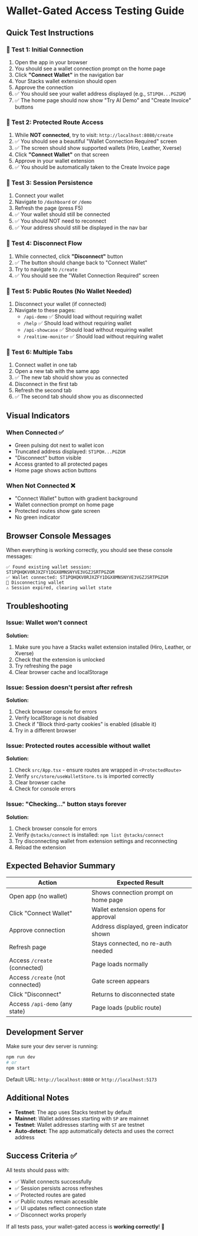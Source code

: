 # Wallet-Gated Access Testing Guide

## Quick Test Instructions

### 🧪 Test 1: Initial Connection
1. Open the app in your browser
2. You should see a wallet connection prompt on the home page
3. Click **"Connect Wallet"** in the navigation bar
4. Your Stacks wallet extension should open
5. Approve the connection
6. ✅ You should see your wallet address displayed (e.g., `ST1PQH...PGZGM`)
7. ✅ The home page should now show "Try AI Demo" and "Create Invoice" buttons

### 🧪 Test 2: Protected Route Access
1. While **NOT connected**, try to visit: `http://localhost:8080/create`
2. ✅ You should see a beautiful "Wallet Connection Required" screen
3. ✅ The screen should show supported wallets (Hiro, Leather, Xverse)
4. Click **"Connect Wallet"** on that screen
5. Approve in your wallet extension
6. ✅ You should be automatically taken to the Create Invoice page

### 🧪 Test 3: Session Persistence
1. Connect your wallet
2. Navigate to `/dashboard` or `/demo`
3. Refresh the page (press F5)
4. ✅ Your wallet should still be connected
5. ✅ You should NOT need to reconnect
6. ✅ Your address should still be displayed in the nav bar

### 🧪 Test 4: Disconnect Flow
1. While connected, click **"Disconnect"** button
2. ✅ The button should change back to "Connect Wallet"
3. Try to navigate to `/create`
4. ✅ You should see the "Wallet Connection Required" screen

### 🧪 Test 5: Public Routes (No Wallet Needed)
1. Disconnect your wallet (if connected)
2. Navigate to these pages:
   - `/api-demo` ✅ Should load without requiring wallet
   - `/help` ✅ Should load without requiring wallet
   - `/api-showcase` ✅ Should load without requiring wallet
   - `/realtime-monitor` ✅ Should load without requiring wallet

### 🧪 Test 6: Multiple Tabs
1. Connect wallet in one tab
2. Open a new tab with the same app
3. ✅ The new tab should show you as connected
4. Disconnect in the first tab
5. Refresh the second tab
6. ✅ The second tab should show you as disconnected

## Visual Indicators

### When Connected ✅
- Green pulsing dot next to wallet icon
- Truncated address displayed: `ST1PQH...PGZGM`
- "Disconnect" button visible
- Access granted to all protected pages
- Home page shows action buttons

### When Not Connected ❌
- "Connect Wallet" button with gradient background
- Wallet connection prompt on home page
- Protected routes show gate screen
- No green indicator

## Browser Console Messages

When everything is working correctly, you should see these console messages:

```
✅ Found existing wallet session: ST1PQHQKV0RJXZFY1DGX8MNSNYVE3VGZJSRTPGZGM
✅ Wallet connected: ST1PQHQKV0RJXZFY1DGX8MNSNYVE3VGZJSRTPGZGM
👋 Disconnecting wallet
⚠️ Session expired, clearing wallet state
```

## Troubleshooting

### Issue: Wallet won't connect
**Solution:**
1. Make sure you have a Stacks wallet extension installed (Hiro, Leather, or Xverse)
2. Check that the extension is unlocked
3. Try refreshing the page
4. Clear browser cache and localStorage

### Issue: Session doesn't persist after refresh
**Solution:**
1. Check browser console for errors
2. Verify localStorage is not disabled
3. Check if "Block third-party cookies" is enabled (disable it)
4. Try in a different browser

### Issue: Protected routes accessible without wallet
**Solution:**
1. Check `src/App.tsx` - ensure routes are wrapped in `<ProtectedRoute>`
2. Verify `src/store/useWalletStore.ts` is imported correctly
3. Clear browser cache
4. Check for console errors

### Issue: "Checking..." button stays forever
**Solution:**
1. Check browser console for errors
2. Verify `@stacks/connect` is installed: `npm list @stacks/connect`
3. Try disconnecting wallet from extension settings and reconnecting
4. Reload the extension

## Expected Behavior Summary

| Action | Expected Result |
|--------|----------------|
| Open app (no wallet) | Shows connection prompt on home page |
| Click "Connect Wallet" | Wallet extension opens for approval |
| Approve connection | Address displayed, green indicator shown |
| Refresh page | Stays connected, no re-auth needed |
| Access `/create` (connected) | Page loads normally |
| Access `/create` (not connected) | Gate screen appears |
| Click "Disconnect" | Returns to disconnected state |
| Access `/api-demo` (any state) | Page loads (public route) |

## Development Server

Make sure your dev server is running:

```bash
npm run dev
# or
npm start
```

Default URL: `http://localhost:8080` or `http://localhost:5173`

## Additional Notes

- **Testnet**: The app uses Stacks testnet by default
- **Mainnet**: Wallet addresses starting with `SP` are mainnet
- **Testnet**: Wallet addresses starting with `ST` are testnet
- **Auto-detect**: The app automatically detects and uses the correct address

## Success Criteria ✅

All tests should pass with:
- ✅ Wallet connects successfully
- ✅ Session persists across refreshes
- ✅ Protected routes are gated
- ✅ Public routes remain accessible
- ✅ UI updates reflect connection state
- ✅ Disconnect works properly

If all tests pass, your wallet-gated access is **working correctly**! 🎉


